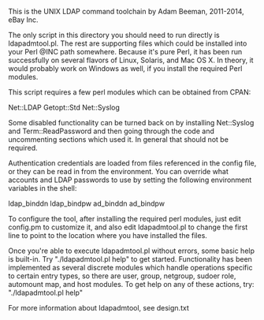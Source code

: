 This is the UNIX LDAP command toolchain by Adam Beeman, 2011-2014, eBay Inc.

The only script in this directory you should need to run directly is
ldapadmtool.pl. The rest are supporting files which could be installed
into your Perl @INC path somewhere. Because it's pure Perl, it has been run successfully
on several flavors of Linux, Solaris, and Mac OS X. In theory, it would
probably work on Windows as well, if you install the required Perl modules.

This script requires a few perl modules which can be obtained from CPAN:

Net::LDAP
Getopt::Std
Net::Syslog

Some disabled functionality can be turned back on by installing
Net::Syslog and Term::ReadPassword and then going through the code
and uncommenting sections which used it. In general that should not
be required.

Authentication credentials are loaded from files referenced in the config
file, or they can be read in from the environment. You can override what accounts
and LDAP passwords to use by setting the following environment variables
in the shell:

ldap_binddn
ldap_bindpw
ad_binddn
ad_bindpw

To configure the tool, after installing the required perl modules,
just edit config.pm to customize it, and also edit ldapadmtool.pl
to change the first line to point to the location where you have installed
the files.

Once you're able to execute ldapadmtool.pl without errors, some basic help is
built-in. Try "./ldapadmtool.pl help" to get started. Functionality has been 
implemented as several discrete modules which handle operations specific to
certain entry types, so there are user, group, netgroup, sudoer role, automount map, and
host modules. To get help on any of these actions, try:
"./ldapadmtool.pl <module> help"

For more information about ldapadmtool, see design.txt 
